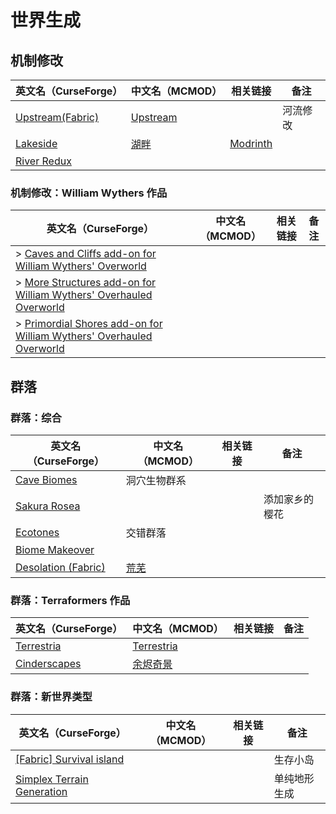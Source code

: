 # 世界生成

## 机制修改

| 英文名（CurseForge）                                                             | 中文名（MCMOD）                                  | 相关链接                                          | 备注     |
| -------------------------------------------------------------------------------- | ------------------------------------------------ | ------------------------------------------------- | -------- |
| [Upstream(Fabric)](https://www.curseforge.com/minecraft/mc-mods/upstream-fabric) | [Upstream](https://www.mcmod.cn/class/6656.html) |                                                   | 河流修改 |
| [Lakeside](https://www.curseforge.com/minecraft/mc-mods/lakeside)                | [湖畔](https://www.mcmod.cn/class/4956.html)     | [Modrinth](https://www.modrinth.com/mod/lakeside) |          |
| [River Redux](https://www.curseforge.com/minecraft/mc-mods/river-redux)          |                                                  |                                                   |          |

### 机制修改：William Wythers 作品

| 英文名（CurseForge）                                                                                                                                              | 中文名（MCMOD） | 相关链接 | 备注 |
| ----------------------------------------------------------------------------------------------------------------------------------------------------------------- | --------------- | -------- | ---- |
| > [Caves and Cliffs add-on for William Wythers' Overworld](https://www.curseforge.com/minecraft/mc-mods/caves-and-cliffs-add-on-for-william-wythers)              |                 |          |      |
| > [More Structures add-on for William Wythers' Overhauled Overworld](https://www.curseforge.com/minecraft/mc-mods/more-structures-add-on-for-william-wythers)     |                 |          |      |
| > [Primordial Shores add-on for William Wythers' Overhauled Overworld](https://www.curseforge.com/minecraft/mc-mods/primordial-shores-add-on-for-william-wythers) |                 |          |      |

## 群落

### 群落：综合

| 英文名（CurseForge）                                                           | 中文名（MCMOD）                              | 相关链接 | 备注           |
| ------------------------------------------------------------------------------ | -------------------------------------------- | -------- | -------------- |
| [Cave Biomes](https://www.curseforge.com/minecraft/mc-mods/cave-biomes)        | 洞穴生物群系                                 |          |                |
| [Sakura Rosea](https://www.curseforge.com/minecraft/mc-mods/sakura-rosea)      |                                              |          | 添加家乡的樱花 |
| [Ecotones](https://www.curseforge.com/minecraft/mc-mods/ecotones)              | 交错群落                                     |          |                |
| [Biome Makeover](https://www.curseforge.com/minecraft/mc-mods/biome-makeover)  |                                              |          |                |
| [Desolation (Fabric)](https://www.curseforge.com/minecraft/mc-mods/desolation) | [荒芜](https://www.mcmod.cn/class/4723.html) |          |                |

### 群落：Terraformers 作品

| 英文名（CurseForge）                                                      | 中文名（MCMOD）                                    | 相关链接 | 备注 |
| ------------------------------------------------------------------------- | -------------------------------------------------- | -------- | ---- |
| [Terrestria](https://www.curseforge.com/minecraft/mc-mods/terrestria)     | [Terrestria](https://www.mcmod.cn/class/4952.html) |          |      |
| [Cinderscapes](https://www.curseforge.com/minecraft/mc-mods/cinderscapes) | [余烬奇景](https://www.mcmod.cn/class/3147.html)   |          |      |

### 群落：新世界类型

| 英文名（CurseForge）                                                                                  | 中文名（MCMOD） | 相关链接 | 备注         |
| ----------------------------------------------------------------------------------------------------- | --------------- | -------- | ------------ |
| [[Fabric] Survival island](https://www.curseforge.com/minecraft/mc-mods/fabric-survival-island)       |                 |          | 生存小岛     |
| [Simplex Terrain Generation](https://www.curseforge.com/minecraft/mc-mods/simplex-terrain-generation) |                 |          | 单纯地形生成 |
